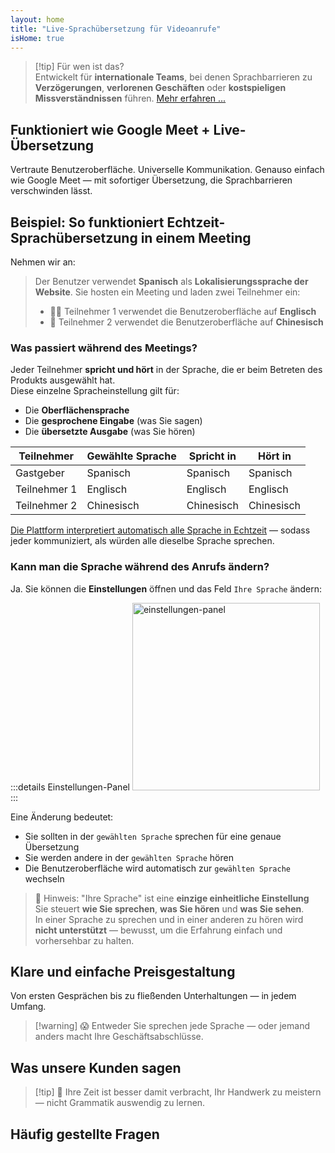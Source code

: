 ```yaml
---
layout: home
title: "Live-Sprachübersetzung für Videoanrufe"
isHome: true
---
```


<HeroSection title="Treffen Sie sich in **jeder** Sprache" :typingSpeed="10" text="Live-Sprachübersetzung in **Videoanrufen** — schnelle, klare, grenzenlose Kommunikation.">
<NavButton buttonLabel="Wie es funktioniert" buttonClass="brand" to="/#HowItWorks" />
<NavButton buttonLabel="Assistent" buttonClass="alt" to="/chat" />
</HeroSection>

<span id="1"></span>
<FeatureBlock
    :card="{
      title: 'Übersetzung ≠ Verstehen. Das ist der nächste Schritt.',
      details: 'Egal in welcher Sprache, Ihre Stimme wird gehört — und verstanden — als ob Sie die gleiche Sprache sprechen würden.',
      items: [
        '✧ Natürlich, in [Echtzeit](./product/overview/how-it-works), und ohne Untertitel oder Verzögerung.',
        '✧ KI-gestützte Interpretation erfasst Tonfall, Absicht und branchenspezifische Terminologie.',
      ],
      link: './product/overview/what-is-intermind',
      src: {
        light: '/media-kit/animals-cartoon-3-2.png',
        dark: '/1d.png',
      },
      inversion: false,
    }"
  />

<span id="2"></span>
<FeatureBlock
    :card="{
      title: 'Der Verstand in Ihren Meetings',
      details: 'InterMind verwandelt jeden mehrsprachigen Anruf in klares, durchsuchbares Wissen.',
      items: [
        '✧ **Fragen Sie alles** — KI findet Antworten **in all Ihren Meetings**.',
        '✧ Extrahiert automatisch Aufgaben, Verantwortliche und Termine.',
        '✧ Fasst Kernpunkte in jeder Sprache sofort zusammen.',
      ],
      link: './product/overview/how-it-works#🧩-deep-memory-deep-understanding',
      src: {
        light: '/2l.png',
        dark: '/2d.png',
      },
      inversion: true,
    }"
  />

<span id="3"></span>
<FeatureBlock
    :card="{
      title: 'Entwickelt für professionelle Meetings — nicht nur zum Plaudern',
      details: 'InterMind ist eine [professionelle Videomeeting-Plattform](./product/overview/video-meeting-platform), kein einfaches Add-on oder Plugin.',
      items: [
        '✧ 1080p Auflösung, intelligente Geräuschunterdrückung, Terminplanung, Moderation, Bildschirmfreigabe, Aufnahme, Untertitelung, Teilnehmer-Chat und Kalenderintegration — alles integriert, **sofort einsatzbereit**.',
      ],
      link: './product/overview/video-meeting-platform',
      src: {
        light: '/3l.mp4',
        dark: '/3d.mp4',
      },
      inversion: false,
    }"
  />

<span id="4"></span>
<FeatureBlock
    :card="{
      title: 'Datenschutz wo er wichtig ist',
      details: 'InterMind ist für vertrauenskritische Gespräche entwickelt — wo Privatsphäre und Kontrolle am wichtigsten sind.',
      items: ['✧ [Datenschutzzonen](./product/overview/privacy-architecture) — EU, USA, SO-Asien', '✧ **Kein Datentraining**. Kein Zugriff durch Dritte.'],
      link: './product/overview/privacy-architecture',
      src: {
        light: '/4l.png',
        dark: '/4d.png',
      },
      inversion: true,
    }"
  />

> [!tip] Für wen ist das?  
> Entwickelt für **internationale Teams**, bei denen Sprachbarrieren zu **Verzögerungen**, **verlorenen Geschäften** oder **kostspieligen Missverständnissen** führen. [Mehr erfahren ...](./product/overview/markets)

## Funktioniert wie Google Meet + Live-Übersetzung

Vertraute Benutzeroberfläche. Universelle Kommunikation. Genauso einfach wie Google Meet — mit sofortiger Übersetzung, die Sprachbarrieren verschwinden lässt.

<span id="HowItWorks"></span>

<FeatureCards
    :features="[
      {
        title: 'Kostenlos registrieren',
        details: 'Wählen Sie Ihre Sprache und [create account](#Pricing).',
        icon: {
          light: '/signUp.png',
          dark: '/signUp.png',
        },
      },
      {
        title: 'Meeting starten',
        details: 'Sofort erstellen oder im Voraus planen.',
        icon: {
          light: '/start.png',
          dark: '/start.png',
        },
      },
      {
        title: 'Am Meeting teilnehmen',
        details: 'Link anklicken, Namen eingeben, sofort teilnehmen.',
        icon: {
          light: '/join.png',
          dark: '/join.png',
        },
      },
      {
        title: 'In Ihrer Sprache sprechen',
        details: 'Jeder spricht und hört in seiner eigenen Sprache.',
        icon: {
          light: '/meeting.png',
          dark: '/meeting.png',
        },
      },
    ]"
  />

<span id="Example"></span>

## Beispiel: So funktioniert Echtzeit-Sprachübersetzung in einem Meeting

Nehmen wir an:

> Der Benutzer verwendet **Spanisch** als **Lokalisierungssprache der Website**. Sie hosten ein Meeting und laden zwei Teilnehmer ein:
>
> - 🧑‍💼 Teilnehmer 1 verwendet die Benutzeroberfläche auf **Englisch**
> - 👩 Teilnehmer 2 verwendet die Benutzeroberfläche auf **Chinesisch**

### Was passiert während des Meetings?

Jeder Teilnehmer **spricht und hört** in der Sprache, die er beim Betreten des Produkts ausgewählt hat.  
Diese einzelne Spracheinstellung gilt für:

- Die **Oberflächensprache**
- Die **gesprochene Eingabe** (was Sie sagen)
- Die **übersetzte Ausgabe** (was Sie hören)

| Teilnehmer    | Gewählte Sprache | Spricht in | Hört in  |
| ------------- | ---------------- | ---------- | -------- |
| Gastgeber     | Spanisch         | Spanisch   | Spanisch |
| Teilnehmer 1  | Englisch         | Englisch   | Englisch |
| Teilnehmer 2  | Chinesisch       | Chinesisch | Chinesisch |

[Die Plattform interpretiert automatisch alle Sprache in Echtzeit](./product/overview/how-it-works) — sodass jeder kommuniziert, als würden alle dieselbe Sprache sprechen.

### Kann man die Sprache während des Anrufs ändern?

Ja. Sie können die **Einstellungen** öffnen und das Feld `Ihre Sprache` ändern:

:::details Einstellungen-Panel
<img src="/settings.png" alt="einstellungen-panel" width="300px" />
:::

Eine Änderung bedeutet:

- Sie sollten in der `gewählten Sprache` sprechen für eine genaue Übersetzung
- Sie werden andere in der `gewählten Sprache` hören
- Die Benutzeroberfläche wird automatisch zur `gewählten Sprache` wechseln

> 📌 Hinweis: "Ihre Sprache" ist eine **einzige einheitliche Einstellung**  
> Sie steuert **wie Sie sprechen**, **was Sie hören** und **was Sie sehen**.  
> In einer Sprache zu sprechen und in einer anderen zu hören wird **nicht unterstützt** — bewusst, um die Erfahrung einfach und vorhersehbar zu halten.

## Klare und einfache Preisgestaltung

Von ersten Gesprächen bis zu fließenden Unterhaltungen — in jedem Umfang.

<span id="Pricing"></span>

<PricingPlans
    :plans="[
      {
        title: '**Basic** &nbsp 1 Benutzer',
        price: '**Kostenlos**',
        details: 'keine Kreditkarte erforderlich',
        items: [
          '**25** Meetings',
          '**100** Teilnehmer Videomeetings [💬](#3)',
          '**30** GB gemeinsamer Speicher pro Benutzer',
          'Suche in allen Ihren Meetings [💬](#2)',
          'Simultanübersetzung [💬](#1)',
        ],
      },
      {
        title: '**Pro** &nbsp 1-99 Benutzer',
        price: '**20€** /Monat/Benutzer, jährlich abgerechnet',
        details: 'oder 25€ monatlich abgerechnet',
        items: [
          '**Unbegrenzte** Meetings',
          '**150** Teilnehmer Videomeetings [💬](#3)',
          '**2** TB gemeinsamer Speicher pro Benutzer',
          'Suche in allen Ihren Meetings [💬](#2)',
          'Simultanübersetzung [💬](#1)',
        ],
      },
      {
        title: '**Business** &nbsp 100+ Benutzer',
        price: '**Individueller Preis**',
        details: 'Entwickelt für Datenschutz',
        items: [
          '**Unbegrenzte** Meetings',
          '**500** Teilnehmer Videomeetings [💬](#3)',
          '**5** TB gemeinsamer Speicher pro Benutzer',
          'Suche in allen Ihren Meetings [💬](#2)',
          'Simultanübersetzung [💬](#1)',
          '**Datenschutzzonen** [💬](#4)',
        ],
      },
    ]">
<AuthButton text="Kostenlos testen" buttonClass="brand" eventName="try_it_attempt" />
<AuthButton text="Jetzt kaufen" buttonClass="alt" mode="checkout" eventName="buy_now_attempt" />
<ContactForm buttonText="Sprechen Sie mit unserem Team" buttonClass="alt" />
</PricingPlans>

> [!warning] 😱 Entweder Sie sprechen jede Sprache — oder jemand anders macht Ihre Geschäftsabschlüsse.

<span id="Testimonials"></span>

## Was unsere Kunden sagen

<AutoScrollTestimonials testimonialsUrl="/testimonials.json"/>

> [!tip] 🥇 Ihre Zeit ist besser damit verbracht, Ihr Handwerk zu meistern — nicht Grammatik auswendig zu lernen.

## Häufig gestellte Fragen

<span id="FAQ"></span>

<AccordionGroup
    :items="[
      {
        q: 'Welche Sprachen unterstützt InterMind für Dolmetschleistungen?',
        a: 'InterMind unterstützt **Echtzeit-Dolmetschen** in den folgenden 19 Sprachen:<br><br>- العربية (ar) – Arabisch<br>- Čeština (cs) – Tschechisch<br>- Deutsch (de) – Deutsch<br>- English (en) – Englisch<br>- Español (es) – Spanisch<br>- Français (fr) – Französisch<br>- हिन्दी (hi) – Hindi<br>- Magyar (hu) – Ungarisch<br>- Italiano (it) – Italienisch<br>- 日本語 (ja) – Japanisch<br>- 한국어 (ko) – Koreanisch<br>- Nederlands (nl) – Niederländisch<br>- Polski (pl) – Polnisch<br>- Português (pt) – Portugiesisch<br>- Русский (ru) – Russisch<br>- Türkçe (tr) – Türkisch<br>- 中文 (zh) – Chinesisch<br><br>Wir erweitern diese Liste kontinuierlich — neue Sprachen werden mit jedem größeren Update hinzugefügt.',
      },
      {
        q: 'Was ist ein lizenzierter Benutzer und was ist ein Teilnehmer?',
        a: 'Ein *lizenzierter Benutzer* hat eine kostenlose oder bezahlte Meeting-Lizenz und kann Meetings innerhalb der Grenzen seines Plans planen. *Teilnehmer* sind Eingeladene — sie **benötigen kein Konto oder Lizenz** zum Beitreten und können sich von jedem Gerät aus **kostenlos** verbinden.',
      },
      {
        q: 'Wie viele Personen können eine InterMind-Lizenz nutzen?',
        a: 'Jeder *lizenzierte Benutzer* kann **unbegrenzt Meetings** hosten. Wenn mehrere Teammitglieder gleichzeitig Meetings hosten müssen, benötigt jeder seine eigene Lizenz.',
      },
      {
        q: 'Wie lange kann ein Meeting maximal dauern?',
        a: 'Meetings können in allen Plänen bis zu **24 Stunden** dauern.',
      },
      {
        q: 'Gibt es eine Begrenzung für die Anzahl der Meetings, die ich hosten kann?',
        a: 'Der *Free Basic* Plan enthält **25 kostenlose Meetings**. *Pro* und *Business* Pläne bieten unbegrenzte Meetings mit mehr Teilnehmern und Kontrolle.',
      },
      {
        q: 'Wie gewährleistet InterMind Datenschutz und Sicherheit?',
        a: 'InterMind ist **von Grund auf privat**. Alle Daten werden in Ihrer ausgewählten **Privacy Zone** verarbeitet und gespeichert — _EU_, _US_ oder _Asien_. Wir erfüllen die Anforderungen der [**GDPR**](https://gdpr.eu), [**CCPA**](https://oag.ca.gov/privacy/ccpa) und UAE PDPL und **verwenden Ihre Inhalte niemals** für Training oder Zugriff durch Dritte. Erweiterte [Privacy Zone-Kontrolle](./product/overview/privacy-architecture) ist im **Business** Plan verfügbar.',
      },
      {
        q: 'Kann ich InterMind vor dem Kauf eines Plans testen?',
        a: 'Absolut. Der *Free Basic* Plan gibt Ihnen vollen Zugriff auf Kernfunktionen mit **25 kostenlosen Meetings** — einschließlich **Simultandolmetschen** und **Meeting-Suche**. Keine Kreditkarte erforderlich. Upgrade jederzeit möglich.',
      },
      {
        q: 'Was passiert, wenn ich Hilfe oder Support benötige?',
        a: 'Support ist über unser [Hilfezentrum](./resources/help) verfügbar. *Business*-Nutzer erhalten **Priority Support** mit einem persönlichen Ansprechpartner.',
      },
      {
        q: 'Wie verwalte ich mein Abonnement (Upgrade, Downgrade oder Kündigung)?',
        a: 'Sie können Ihren Plan jederzeit über Ihre **Kontoeinstellungen** ändern. Änderungen treten **sofort** in Kraft. Bei Kündigungen enden *Monatspläne* am Ende des Abrechnungszeitraums. *Jahrespläne* können gegen **anteilige Rückerstattung** gekündigt werden.',
      },
      {
        q: 'Kann ich InterMind für Webinare oder große Veranstaltungen nutzen?',
        a: 'Ja. *Pro* und *Business* Pläne sind ideal für **große Meetings und Webinare** — mit Unterstützung für bis zu **500 Teilnehmer** im *Business* Plan.',
      },
    ]"/>

<HomeFooter
    :columns="[
      {
        title: 'PRODUKT',
        links: [
          { text: 'Overview', link: './product/overview/what-is-intermind' },
          { text: 'Getting Started', link: './product/guide/getting-started' },
          { text: 'Testimonials', link: '#testimonials' },
          { text: 'Pricing', link: '#Pricing' },
        ],
      },
      {
        title: 'SUPPORT',
        links: [
          { text: 'Get Support', link: './resources/help' },
          { text: 'FAQ', link: '#FAQ' },
          { text: 'Service Status', link: 'https://status.mind.com/' },
          { text: 'Privacy Policy', link: './resources/company/Privacy-Policy' },
          { text: 'AI Legal Guide', link: './resources/company/Legal-Regulations-for-AI-Services' },
        ],
      },
      {
        title: 'RESSOURCEN',
        links: [
          { text: 'Brand Assets', link: './resources/media-kit' },
          { text: 'AI API / LLM Docs', link: 'https://mind.com/llms-full.txt' },
        ],
      },
      {
        title: 'UNTERNEHMEN',
        links: [
          { text: 'About', link: './resources/company/about' },
          { text: 'Team', link: './resources/company/team' },
          { text: 'Contacts', link: './resources/company/contacts' },
        ],
      },
    ]"/>